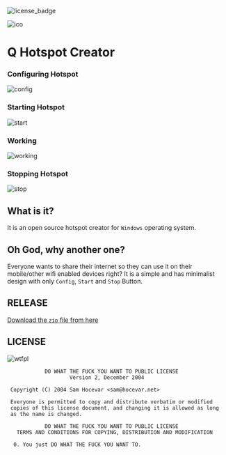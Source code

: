 ![license_badge](http://www.wtfpl.net/wp-content/uploads/2012/12/wtfpl-badge-1.png)

![ico](https://github.com/manashmndl/QHotspotCreator/blob/master/Icons/qhotspot.ico)

# Q Hotspot Creator

### Configuring Hotspot

![config](https://github.com/manashmndl/QHotspotCreator/blob/master/screenshots/config.png)

### Starting Hotspot

![start](https://github.com/manashmndl/QHotspotCreator/blob/master/screenshots/start.png)

### Working

![working](https://github.com/manashmndl/QHotspotCreator/blob/master/screenshots/Screenshot_2016-03-22-14-40-05.png)

### Stopping Hotspot

![stop](https://github.com/manashmndl/QHotspotCreator/blob/master/screenshots/stop.png)



## What is it?
It is an open source hotspot creator for `Windows` operating system.

## Oh God, why another one?

Everyone wants to share their internet so they can use it on their mobile/other wifi enabled devices right? It is a simple and has minimalist design with only `Config`, `Start` and `Stop` Button. 

## RELEASE

[Download the `zip` file from here](https://github.com/manashmndl/QHotspotCreator/releases/tag/1.1.0)

## LICENSE

![wtfpl](http://www.wtfpl.net/wp-content/uploads/2012/12/logo-220x1601.png)

```
            DO WHAT THE FUCK YOU WANT TO PUBLIC LICENSE 
                    Version 2, December 2004 

 Copyright (C) 2004 Sam Hocevar <sam@hocevar.net> 

 Everyone is permitted to copy and distribute verbatim or modified 
 copies of this license document, and changing it is allowed as long 
 as the name is changed. 

            DO WHAT THE FUCK YOU WANT TO PUBLIC LICENSE 
   TERMS AND CONDITIONS FOR COPYING, DISTRIBUTION AND MODIFICATION 

  0. You just DO WHAT THE FUCK YOU WANT TO.
```
